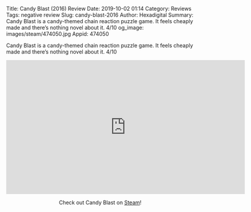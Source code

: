Title: Candy Blast (2016) Review
Date: 2019-10-02 01:14
Category: Reviews
Tags: negative review
Slug: candy-blast-2016
Author: Hexadigital
Summary: Candy Blast is a candy-themed chain reaction puzzle game. It feels cheaply made and there’s nothing novel about it. 4/10
og_image: images/steam/474050.jpg
Appid: 474050

Candy Blast is a candy-themed chain reaction puzzle game. It feels cheaply made and there’s nothing novel about it. 4/10

<center><iframe src="https://www.youtube.com/embed/KMrVv012dE4?feature=oembed" allow="accelerometer; autoplay; encrypted-media; gyroscope; picture-in-picture" width="640" height="360" frameborder="0"></iframe>

Check out Candy Blast on [Steam](https://store.steampowered.com/app/474050/?curator_clanid=34633900)!</center>
